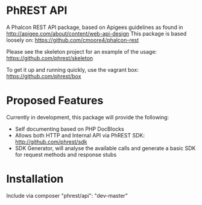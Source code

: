 PhREST API
===========

A Phalcon REST API package, based on Apigees guidelines as found in http://apigee.com/about/content/web-api-design
This package is based loosely on: https://github.com/cmoore4/phalcon-rest

Please see the skeleton project for an example of the
usage: https://github.com/phrest/skeleton

To get it up and running quickly, use the vagrant box: https://github.com/phrest/box

Proposed Features
=================

Currently in development, this package will provide the following:

* Self documenting based on PHP DocBlocks
* Allows both HTTP and Internal API via PhREST SDK: http://github.com/phrest/sdk
* SDK Generator, will analyse the available calls and generate a basic SDK for request methods and response stubs

Installation
============
Include via composer "phrest/api": "dev-master"
